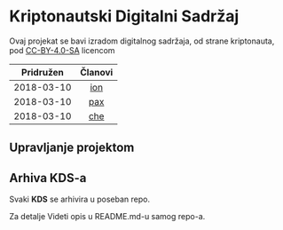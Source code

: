 # Kriptonautski Digitalni Sadržaj

Ovaj projekat se bavi izradom digitalnog sadržaja, od strane kriptonauta, pod
[CC-BY-4.0-SA](https://creativecommons.org/licenses/by-sa/4.0/) licencom

| Pridružen | Članovi |
|:---------:|:-------:|
| 2018-03-10 | [ion](https://github.com/o100ja)
| 2018-03-10 | [pax](https://github.com/pavle-batuta)
| 2018-03-10 | [che](https://github.com/carce)

## Upravljanje projektom

<!-- TODO: Opisati kako ćemo raditi sa Trell-om   -->

## Arhiva KDS-a

Svaki **KDS** se arhivira u poseban repo. <!-- TODO: Instert link here -->

Za detalje Videti opis u README.md-u samog repo-a.
